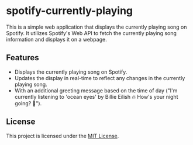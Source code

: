 # spotify-currently-playing

This is a simple web application that displays the currently playing song on Spotify. It utilizes Spotify's Web API to fetch the currently playing song information and displays it on a webpage.

## Features

- Displays the currently playing song on Spotify.
- Updates the display in real-time to reflect any changes in the currently playing song.
- With an additional greeting message based on the time of day ("I'm currently listening to 'ocean eyes' by Billie Eilish 🔥  How's your night going? 🌇").

## License

This project is licensed under the [MIT License](LICENSE).

